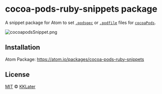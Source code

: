 # cocoa-pods-ruby-snippets package

A snippet package for Atom to set [`.podspec`](https://guides.cocoapods.org/syntax/podspec.html) or [`.podfile`](https://guides.cocoapods.org/syntax/podfile.html) files for [`cocoaPods`](https://guides.cocoapods.org/).

![cocoapodsSnippet.png](http://upload-images.jianshu.io/upload_images/312211-0743d1b0f7f7e448.png?imageMogr2/auto-orient/strip%7CimageView2/2/w/1240)

## Installation

Atom Package: <https://atom.io/packages/cocoa-pods-ruby-snippets>

## License

[MIT](https://github.com/KKLater/cocoaPodsRubySnippets/blob/master/LICENSE) © [KKLater](https://github.com/KKLater)
